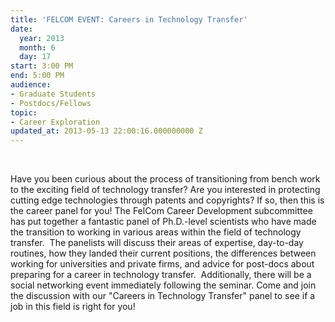 ```yaml
---
title: 'FELCOM EVENT: Careers in Technology Transfer'
date:
  year: 2013
  month: 6
  day: 17
start: 3:00 PM
end: 5:00 PM
audience:
- Graduate Students
- Postdocs/Fellows
topic:
- Career Exploration
updated_at: 2013-05-13 22:00:16.000000000 Z
---
```

 

Have you been curious about the process of transitioning from bench work
to the exciting field of technology transfer? Are you interested in
protecting cutting edge technologies through patents and copyrights? If
so, then this is the career panel for you! The FelCom Career Development
subcommittee has put together a fantastic panel of Ph.D.-level
scientists who have made the transition to working in various areas
within the field of technology transfer.  The panelists will discuss
their areas of expertise, day-to-day routines, how they landed their
current positions, the differences between working for universities and
private firms, and advice for post-docs about preparing for a career in
technology transfer.  Additionally, there will be a social networking
event immediately following the seminar. Come and join the discussion
with our \"Careers in Technology Transfer\" panel to see if a job in
this field is right for you!

 

 
